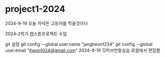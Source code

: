 # project1-2024

2024-9-19 오늘 저녁은 고등어를 먹을것이다

2024-2학기 켑스톤프로젝트 수업

git 설정 
git config --global user.name "jangheon1234"
git config --global user.email "jheon1024@gmail.com"
2024-9-19 깃허브연동실습
로컬에서 편집함

